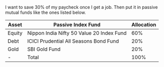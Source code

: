 
I want to save 30% of my paycheck once I get a job. Then put it in passive mutual funds like the ones listed below.

| Asset  | Passive Index Fund                        | Allocation |
| ------ | ----------------------------------------- | ---------- |
| Equity | Nippon India Nifty 50 Value 20 Index Fund | 60%        |
| Debt   | ICICI Prudential All Seasons Bond Fund    | 20%        |
| Gold   | SBI Gold Fund                             | 20%        |
| -      | Total                                     | 100%       |
